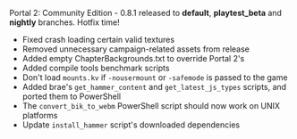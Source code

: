 Portal 2: Community Edition - 0.8.1 released to **default**, **playtest_beta** and **nightly** branches.
Hotfix time!

- Fixed crash loading certain valid textures
- Removed unnecessary campaign-related assets from release
- Added empty ChapterBackgrounds.txt to override Portal 2's
- Added compile tools benchmark scripts
- Don't load `mounts.kv` if `-nousermount` or `-safemode` is passed to the game
- Added brae's `get_hammer_content` and `get_latest_js_types` scripts, and ported them to PowerShell
- The `convert_bik_to_webm` PowerShell script should now work on UNIX platforms
- Update `install_hammer` script's downloaded dependencies
